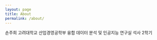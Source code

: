 ```yaml
---
layout: page
title: About
permalink: /about/
---
```


손주희
고려대학교 산업경영공학부
융합 데이터 분석 및 인공지능 연구실
석사 2학기
